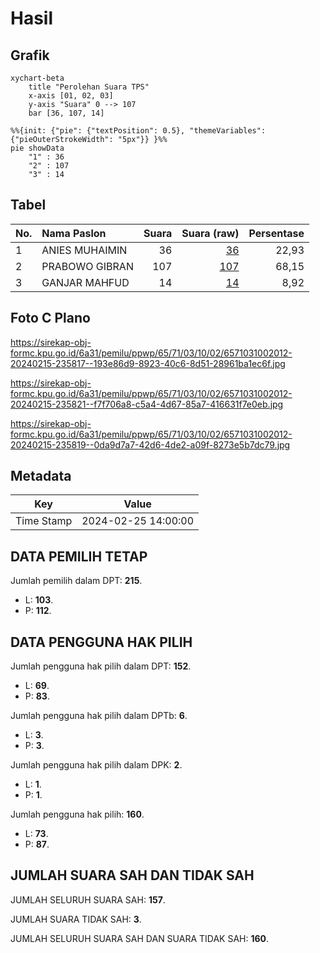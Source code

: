 # Hasil

## Grafik

```mermaid
xychart-beta
    title "Perolehan Suara TPS"
    x-axis [01, 02, 03]
    y-axis "Suara" 0 --> 107
    bar [36, 107, 14]
```

```mermaid
%%{init: {"pie": {"textPosition": 0.5}, "themeVariables": {"pieOuterStrokeWidth": "5px"}} }%%
pie showData
    "1" : 36
    "2" : 107
    "3" : 14
```

## Tabel

| No. | Nama Paslon    | Suara | Suara (raw) | Persentase |
|:--- |:-------------- | -----:| -----------:| ----------:|
| 1   | ANIES MUHAIMIN | 36    | [36][p-1]   | 22,93      |
| 2   | PRABOWO GIBRAN | 107   | [107][p-2]  | 68,15      |
| 3   | GANJAR MAHFUD  | 14    | [14][p-3]   | 8,92       |


[p-1]: https://github.com/gigit-pemilu/pemilu-2024-65-kalimantan-utara/blob/main/pilpres/hitung-suara/sub/65-kalimantan-utara/sub/71-kota-tarakan/sub/03-tarakan-timur/sub/1002-gunung-lingkas/sub/012-tps/sub/paslon-1.txt
[p-2]: https://github.com/gigit-pemilu/pemilu-2024-65-kalimantan-utara/blob/main/pilpres/hitung-suara/sub/65-kalimantan-utara/sub/71-kota-tarakan/sub/03-tarakan-timur/sub/1002-gunung-lingkas/sub/012-tps/sub/paslon-2.txt
[p-3]: https://github.com/gigit-pemilu/pemilu-2024-65-kalimantan-utara/blob/main/pilpres/hitung-suara/sub/65-kalimantan-utara/sub/71-kota-tarakan/sub/03-tarakan-timur/sub/1002-gunung-lingkas/sub/012-tps/sub/paslon-3.txt

## Foto C Plano

https://sirekap-obj-formc.kpu.go.id/6a31/pemilu/ppwp/65/71/03/10/02/6571031002012-20240215-235817--193e86d9-8923-40c6-8d51-28961ba1ec6f.jpg

https://sirekap-obj-formc.kpu.go.id/6a31/pemilu/ppwp/65/71/03/10/02/6571031002012-20240215-235821--f7f706a8-c5a4-4d67-85a7-416631f7e0eb.jpg

https://sirekap-obj-formc.kpu.go.id/6a31/pemilu/ppwp/65/71/03/10/02/6571031002012-20240215-235819--0da9d7a7-42d6-4de2-a09f-8273e5b7dc79.jpg


## Metadata

| Key        | Value               |
| ---------- | ------------------- |
| Time Stamp | 2024-02-25 14:00:00 |


## DATA PEMILIH TETAP

Jumlah pemilih dalam DPT: **215**.
 * L: **103**.
 * P: **112**.

## DATA PENGGUNA HAK PILIH

Jumlah pengguna hak pilih dalam DPT: **152**.
 * L: **69**.
 * P: **83**.

Jumlah pengguna hak pilih dalam DPTb: **6**.
 * L: **3**.
 * P: **3**.

Jumlah pengguna hak pilih dalam DPK: **2**.
 * L: **1**.
 * P: **1**.

Jumlah pengguna hak pilih: **160**.
 * L: **73**.
 * P: **87**.

## JUMLAH SUARA SAH DAN TIDAK SAH

JUMLAH SELURUH SUARA SAH: **157**.

JUMLAH SUARA TIDAK SAH: **3**.

JUMLAH SELURUH SUARA SAH DAN SUARA TIDAK SAH: **160**.


